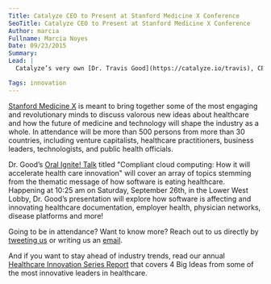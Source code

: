 ```yaml
---
Title: Catalyze CEO to Present at Stanford Medicine X Conference
SeoTitle: Catalyze CEO to Present at Stanford Medicine X Conference
Author: marcia
Fullname: Marcia Noyes
Date: 09/23/2015
Summary: 
Lead: |
  Catalyze’s very own [Dr. Travis Good](https://catalyze.io/travis), CEO and Co-Founder, is back on stage in the spotlight at the five-day [Stanford Medicine X](http://medicinex.stanford.edu/) Conference presenting on how compliant cloud computing will accelerate healthcare innovation. 

Tags: innovation
---
```

[Stanford Medicine X](http://medicinex.stanford.edu/) is meant to bring together some of the most engaging and revolutionary minds to discuss valorous new ideas about healthcare and how the future of medicine and technology will shape the industry as a whole. In attendance will be more than 500 persons from more than 30 countries, including venture capitalists, healthcare practitioners, business leaders, technologists, and public health officials. 

Dr. Good’s [Oral Ignite! Talk](http://medicinex.stanford.edu/conf/conference/event/157) titled "Compliant cloud computing: How it will accelerate health care innovation" will cover an array of topics stemming from the thematic message of how software is eating healthcare. Happening at 10:25 am on Saturday, September 26th, in the Lower West Lobby, Dr. Good’s presentation will explore how software is affecting and innovating healthcare documentation, employer health, physician networks, disease platforms and more! 

Going to be in attendance? Want to know more? Reach out to us directly by [tweeting us](https://twitter.com/catalyzeio) or writing us an [email](hello@catalyze.io). 

And if you want to stay ahead of industry trends, read our annual [Healthcare Innovation Series Report](https://catalyze.io/innovation/2015) that covers 4 Big Ideas from some of the most innovative leaders in healthcare.

